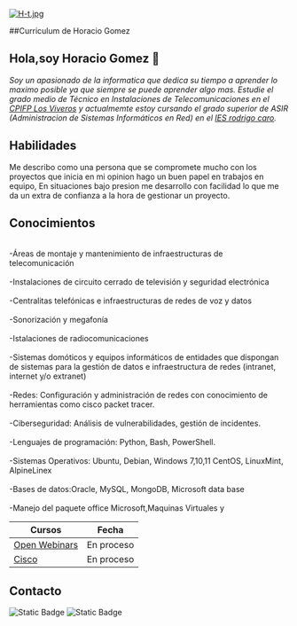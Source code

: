 [![H-t.jpg](https://i.postimg.cc/m2MdC77R/H-t.jpg)](https://postimg.cc/qzJXdhmZ)

##Curriculum de Horacio Gomez

## Hola,soy Horacio Gomez 👋
*Soy un apasionado de la informatica que dedica su tiempo a aprender lo maximo posible ya que siempre se puede aprender algo mas.
Estudie el grado medio de Técnico en Instalaciones de Telecomunicaciones en el [CPIFP Los Viveros](https://cpifplosviveros.es/) y actualmemte estoy cursando el grado superior de ASIR (Administracion de Sistemas Informáticos en Red) en el [IES rodrigo caro](https://blogsaverroes.juntadeandalucia.es/iesrodrigocaro/).*

## Habilidades
Me describo como una persona que se compromete mucho con los proyectos que inicia en mi opinion hago un buen papel en trabajos en equipo,
En situaciones bajo presion me desarrollo con facilidad lo que me da un extra de confianza a la hora de gestionar un proyecto.

## Conocimientos
<br>-Áreas de montaje y mantenimiento de infraestructuras de telecomunicación</br>
<br>-Instalaciones de circuito cerrado de televisión y seguridad electrónica</br>
<br>-Centralitas telefónicas e infraestructuras de redes de voz y datos</br>
<br>-Sonorización y megafonía </br>
<br>-Istalaciones de radiocomunicaciones</br>
<br>-Sistemas domóticos y equipos informáticos de entidades que dispongan de sistemas para la gestión de datos e infraestructura de redes (intranet, internet y/o extranet)</br>
<br>-Redes: Configuración y administración de redes con conocimiento de herramientas como cisco packet tracer.</br>
<br>-Ciberseguridad: Análisis de vulnerabilidades, gestión de incidentes.</br>
<br>-Lenguajes de programación: Python, Bash, PowerShell.</br>
<br>-Sistemas Operativos: Ubuntu, Debian, Windows 7,10,11 CentOS, LinuxMint, AlpineLinex</br>
<br>-Bases de datos:Oracle, MySQL, MongoDB, Microsoft data base</br>
<br>-Manejo del paquete office Microsoft,Maquinas Virtuales y </br>

| Cursos | Fecha | 
|--------------|--------------|
| [Open Webinars](https://openwebinars.net)  | En proceso |
| [Cisco](https://www.netacad.com/es/)  | En proceso |

## Contacto
![Static Badge](https://img.shields.io/badge/Gmail-D14836?style=for-the-badge&logo=gmail&logoColor=white)
![Static Badge](https://img.shields.io/badge/hgomezgarcia1@gmail.com-red?style=for-the-badge&color=%23d14836)

